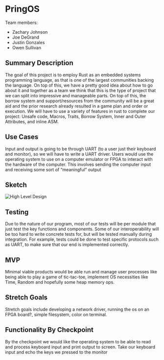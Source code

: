 # PringOS
Team members:

- Zachary Johnson
- Joe DeGrand
- Justin Gonzales
- Owen Sullivan

## Summary Description
The goal of this project is to employ Rust as an embedded systems programming language, as that is one of the largest communities backing the
language. On top of this, we have a pretty good idea about how to go about it and together as a team we think that this is the type of project that we
can split into impressive and manageable parts.
On top of this, the borrow system and support/resources from the community will be a great aid and the prior research already resulted in a game plan
and order or execution.
We will have to use a variety of features in rust to complete our project: Unsafe code, Macros, Traits, Borrow System, Inner and Outer Attributes, 
and inline ASM. 

## Use Cases
Input and output is going to be through UART (to a user just their keyboard and monitor), so we will have to write a UART driver. Users would use the
operating system to use on a computer emulator or FPGA to interact with the hardware of the computer. This involves sending the computer input and 
receiving some sort of “meaningful” output

## Sketch
![High Level Design](https://user-images.githubusercontent.com/23535069/111411596-3a470b80-86b1-11eb-8874-d92aad61519f.png)

## Testing
Due to the nature of our program, most of our tests will be per module that just test the key functions and components. Some of our interoperability 
will be too hard to write concrete tests for, but will be tested manually during integration. For example, tests could be done to test specific 
protocols such as UART, to make sure that our end is implemented correctly.

## MVP
Minimal viable products would be able run and manage user processes like being able to play a game of tic-tac-toe, implement OS necessities like Time, Random and hopefully some heap memory ops.

## Stretch Goals
Stretch goals include developing a network driver, running the os on an FPGA board?, simple filesystem, color on terminal.

## Functionality By Checkpoint
By the checkpoint we would like the operating system to be able to read and process keyboard input and print output to screen.
Take our keyboard input and echo the keys we pressed to the monitor
